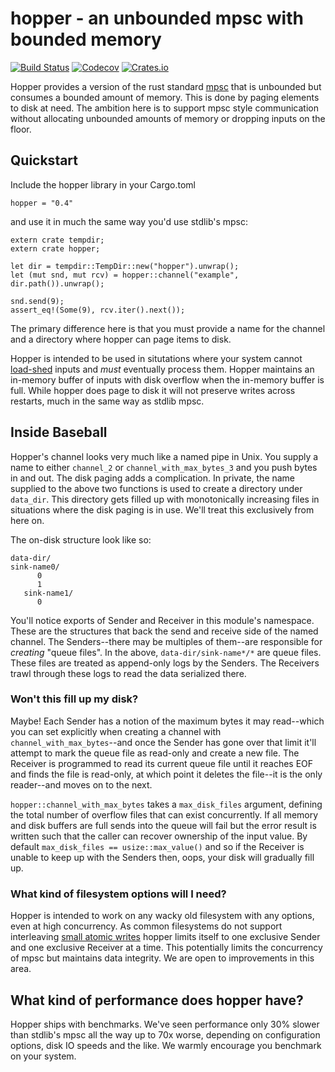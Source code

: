 # hopper - an unbounded mpsc with bounded memory

[![Build Status](https://travis-ci.org/postmates/hopper.svg?branch=master)](https://travis-ci.org/postmates/hopper) [![Codecov](https://img.shields.io/codecov/c/github/postmates/hopper.svg)](https://codecov.io/gh/postmates/hopper) [![Crates.io](https://img.shields.io/crates/v/hopper.svg)](https://crates.io/crates/hopper)

Hopper provides a version of the rust
standard [mpsc](https://doc.rust-lang.org/std/sync/mpsc/) that is unbounded but
consumes a bounded amount of memory. This is done by paging elements to disk at
need. The ambition here is to support mpsc style communication without
allocating unbounded amounts of memory or dropping inputs on the floor.

## Quickstart

Include the hopper library in your Cargo.toml

`hopper = "0.4"`

and use it in much the same way you'd use stdlib's mpsc:

```
extern crate tempdir;
extern crate hopper;

let dir = tempdir::TempDir::new("hopper").unwrap();
let (mut snd, mut rcv) = hopper::channel("example", dir.path()).unwrap();

snd.send(9);
assert_eq!(Some(9), rcv.iter().next());
```

The primary difference here is that you must provide a name for the channel and
a directory where hopper can page items to disk.

Hopper is intended to be used in situtations where your system
cannot [load-shed](http://ferd.ca/queues-don-t-fix-overload.html) inputs and
_must_ eventually process them. Hopper maintains an in-memory buffer of inputs
with disk overflow when the in-memory buffer is full. While hopper does page to
disk it will not preserve writes across restarts, much in the same way as stdlib
mpsc.

## Inside Baseball

Hopper's channel looks very much like a named pipe in Unix. You supply a
name to either `channel_2` or `channel_with_max_bytes_3` and you push bytes
in and out. The disk paging adds a complication. In private, the name
supplied to the above two functions is used to create a directory under
`data_dir`. This directory gets filled up with monotonically increasing
files in situations where the disk paging is in use. We'll treat this
exclusively from here on.

The on-disk structure look like so:

```text
data-dir/
sink-name0/
      0
      1
   sink-name1/
      0
```

You'll notice exports of Sender and Receiver in this module's
namespace. These are the structures that back the send and receive side of
the named channel. The Senders--there may be multiples of them--are
responsible for _creating_ "queue files". In the above,
`data-dir/sink-name*/*` are queue files. These files are treated as
append-only logs by the Senders. The Receivers trawl through these logs to
read the data serialized there.

### Won't this fill up my disk?

Maybe! Each Sender has a notion of the maximum bytes it may read--which you
can set explicitly when creating a channel with
`channel_with_max_bytes`--and once the Sender has gone over that limit it'll
attempt to mark the queue file as read-only and create a new file. The
Receiver is programmed to read its current queue file until it reaches EOF
and finds the file is read-only, at which point it deletes the file--it is
the only reader--and moves on to the next.

`hopper::channel_with_max_bytes` takes a `max_disk_files` argument, defining the
total number of overflow files that can exist concurrently. If all memory and
disk buffers are full sends into the queue will fail but the error result is
written such that the caller can recover ownership of the input value. By
default `max_disk_files == usize::max_value()` and so if the Receiver is unable
to keep up with the Senders then, oops, your disk will gradually fill up.

### What kind of filesystem options will I need?

Hopper is intended to work on any wacky old filesystem with any options, even at
high concurrency. As common filesystems do not support
interleaving
[small atomic writes](https://stackoverflow.com/questions/32851672/is-overwriting-a-small-file-atomic-on-ext4) hopper
limits itself to one exclusive Sender and one exclusive Receiver at a time. This
potentially limits the concurrency of mpsc but maintains data integrity. We are
open to improvements in this area.

## What kind of performance does hopper have?

Hopper ships with benchmarks. We've seen performance only 30% slower than
stdlib's mpsc all the way up to 70x worse, depending on configuration options,
disk IO speeds and the like. We warmly encourage you benchmark on your system.
